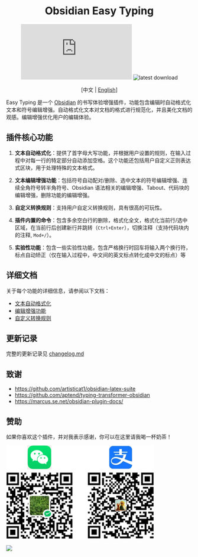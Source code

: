<h1 align="center">Obsidian Easy Typing</h1>
<div align="center">

![Obsidian Downloads](https://img.shields.io/badge/dynamic/json?logo=obsidian&color=%23483699&label=插件下载量&query=%24%5B%22easy-typing-obsidian%22%5D.downloads&url=https%3A%2F%2Fraw.githubusercontent.com%2Fobsidianmd%2Fobsidian-releases%2Fmaster%2Fcommunity-plugin-stats.json) ![latest download](https://img.shields.io/github/downloads/Yaozhuwa/easy-typing-obsidian/latest/total?style=plastic)

[中文 | [English](https://github.com/Yaozhuwa/easy-typing-obsidian)]

</div>

Easy Typing 是一个 [Obsidian](https://obsidian.md/) 的书写体验增强插件，功能包含编辑时自动格式化文本和符号编辑增强。自动格式化文本对文档的格式进行规范化，并且美化文档的观感。编辑增强优化用户的编辑体验。

## 插件核心功能

1. **文本自动格式化**：提供了首字母大写功能，并根据用户设置的规则，在输入过程中对每一行的特定部分自动添加空格。这个功能还包括用户自定义正则表达式区块，用于处理特殊的文本格式。

2. **文本编辑增强功能**：包括符号自动配对/删除、选中文本的符号编辑增强、连续全角符号转半角符号、Obsidian 语法相关的编辑增强、Tabout、代码块的编辑增强，删除功能的编辑增强。

3. **自定义转换规则**：支持用户自定义转换规则，具有很高的可玩性。

4. **插件内置的命令**：包含多余空白行的删除，格式化全文，格式化当前行/选中区域，在当前行后创建新行并跳转（`Ctrl+Enter`），切换注释（支持代码块内的注释, `Mod+/`）。

5. **实验性功能**：包含一些实验性功能，包含严格换行时回车将输入两个换行符，标点自动矫正（仅在输入过程中，中文间的英文标点转化成中文的标点）等

## 详细文档

关于每个功能的详细信息，请参阅以下文档：

- [文本自动格式化](./Doc/AutoFormatting_ZH.md)
- [编辑增强功能](./Doc/EditEnhancements_ZH.md)
- [自定义转换规则](./Doc/CustomRules_ZH.md)

## 更新记录

完整的更新记录见 [changelog.md](./changelog.md)

## 致谢

- https://github.com/artisticat1/obsidian-latex-suite
- https://github.com/aptend/typing-transformer-obsidian
- https://marcus.se.net/obsidian-plugin-docs/

## 赞助

如果你喜欢这个插件，并对我表示感谢，你可以在这里请我喝一杯奶茶！

<img src="assets/donate.png" width="400">

<a href="https://www.buymeacoffee.com/yaozhuwa"><img src="https://img.buymeacoffee.com/button-api/?text=Buy me a coffee&emoji=&slug=yaozhuwa&button_colour=FFDD00&font_colour=000000&font_family=Cookie&outline_colour=000000&coffee_colour=ffffff" /></a>
